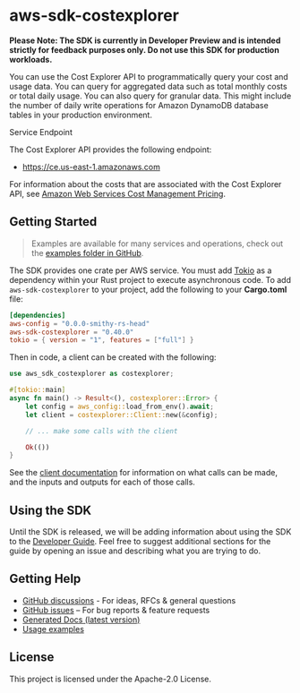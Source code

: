 # aws-sdk-costexplorer

**Please Note: The SDK is currently in Developer Preview and is intended strictly for
feedback purposes only. Do not use this SDK for production workloads.**

You can use the Cost Explorer API to programmatically query your cost and usage data. You can query for aggregated data such as total monthly costs or total daily usage. You can also query for granular data. This might include the number of daily write operations for Amazon DynamoDB database tables in your production environment.

Service Endpoint

The Cost Explorer API provides the following endpoint:
  - https://ce.us-east-1.amazonaws.com

For information about the costs that are associated with the Cost Explorer API, see [Amazon Web Services Cost Management Pricing](http://aws.amazon.com/aws-cost-management/pricing/).

## Getting Started

> Examples are available for many services and operations, check out the
> [examples folder in GitHub](https://github.com/awslabs/aws-sdk-rust/tree/main/examples).

The SDK provides one crate per AWS service. You must add [Tokio](https://crates.io/crates/tokio)
as a dependency within your Rust project to execute asynchronous code. To add `aws-sdk-costexplorer` to
your project, add the following to your **Cargo.toml** file:

```toml
[dependencies]
aws-config = "0.0.0-smithy-rs-head"
aws-sdk-costexplorer = "0.40.0"
tokio = { version = "1", features = ["full"] }
```

Then in code, a client can be created with the following:

```rust
use aws_sdk_costexplorer as costexplorer;

#[tokio::main]
async fn main() -> Result<(), costexplorer::Error> {
    let config = aws_config::load_from_env().await;
    let client = costexplorer::Client::new(&config);

    // ... make some calls with the client

    Ok(())
}
```

See the [client documentation](https://docs.rs/aws-sdk-costexplorer/latest/aws_sdk_costexplorer/client/struct.Client.html)
for information on what calls can be made, and the inputs and outputs for each of those calls.

## Using the SDK

Until the SDK is released, we will be adding information about using the SDK to the
[Developer Guide](https://docs.aws.amazon.com/sdk-for-rust/latest/dg/welcome.html). Feel free to suggest
additional sections for the guide by opening an issue and describing what you are trying to do.

## Getting Help

* [GitHub discussions](https://github.com/awslabs/aws-sdk-rust/discussions) - For ideas, RFCs & general questions
* [GitHub issues](https://github.com/awslabs/aws-sdk-rust/issues/new/choose) – For bug reports & feature requests
* [Generated Docs (latest version)](https://awslabs.github.io/aws-sdk-rust/)
* [Usage examples](https://github.com/awslabs/aws-sdk-rust/tree/main/examples)

## License

This project is licensed under the Apache-2.0 License.

